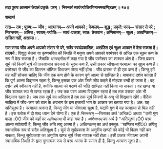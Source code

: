 **तदा पुरुष आत्मानं केवलं प्रकृते: परम् ।** **निरन्तरं स्वयंज्योतिरणिमानमखणि्डतम् ॥ १७॥** 

**शब्दार्थ** 

**तदा—** **तब** **; पुरुष:—** **जीव** **; आत्मानम्—** **अपने आपको** **; केवलम्—** **शुद्ध** **; प्रकृते: परम्—** **संसार से परे** **; निरन्तरम्—** **अभिन्न** **; स्वयम्-ज्योति:—** **स्वयं-प्रकाश, स्वत: तेजवान** **; अणिमानम्—** **सूक्ष्म** **; अखण्डितम्—** **खंडित नहीं, अखण्ड।** **.** 

**उस समय जीव अपने आपको संसार से परे, सदैव स्वयंप्रकाशित, अखंडित एवं** **सूक्ष्म आकार में देख सकता है।** **तात्पर्य :** विशुद्ध चेतना या कृष्णभक्ति की स्थिति में मनुष्य अपने आपको परमेश्वर से अभिन्न एक सूक्ष्म कण के रूप में देख सकता है। जैसाकि *भगवद्गीता* में कहा गया है जीव परमेश्वर का शाश्वत अंश है। जिस प्रकार सूर्य की किरणें सूर्य की प्रकाशमान संरचना के सूक्ष्म कण हैं, उसी प्रकार जीवात्मा परमात्मा का सूक्ष्म कण है। परमेश्वर से जीव का विलगन भौतिक विभाजन जैसा नहीं होता। जीव प्रारश्भ से ही एक कण है। किन्तु हमें यह नहीं सोचना चाहिए कि जीव एक कण होने के कारण पूर्ण आत्मा से खण्डित है। मायावाद दर्शन बताता है कि पूर्ण आत्मा विद्यमान रहता है, किन्तु इसका एक अंश जिसे जीव कहते हैं मोहवश बन्दी हो जाता है। वह दर्शन हमें स्वीकार्य नहीं है, क्योंकि आत्मा को पदार्थ की भाँति खण्डित नहीं किया जा सकता। वह खण्ड या जीव शाश्वत रूप से खण्ड रहता है। जब तक परम आत्मा विद्यमान रहता है तब तक उसका अंश भी विद्यमान रहता है। जब तक सूर्य का अस्तित्व है तब तक सूर्य किरणों के अणु भी विद्यमान रहेंगे। वैदिक साहित्य में जीव-कण को बाल के अग्रभाग के दस हजारवें भाग के आकार का बताया गया है। अत: यह अतिसूक्ष्म है। परमात्मा अनन्त है, किन्तु जीव या जीवात्मा सूक्ष्म है, यद्यपि गुण में यह परमात्मा से भिन्न नहीं है। इस श्लोक में दो शब्द ध्यान देने योग्य हैं। एक है *निरन्तरम्* —जिसका अर्थ 'अभिन्नÓ अथवा ''उसी गुण वाला।ÓÓ जीव को यहाँ पर *अणिमानम्*  भी कहा गया है। *अणिमानम्* का अर्थ है ''अतिसूक्ष्म।ÓÓ परम आत्मा सर्वव्यापी है, किन्तु जीव अति लघु आत्मा है। *अखिण्डतम्* का अर्थ वस्तुत: ''खण्डित नहींÓÓ अपितु स्वाभाविक रूप से सदैव अतिसूक्ष्म है। सूर्य से सूर्यप्रकाश के अणुवीय खण्डों को कोई भी विलग नहीं कर सकता, किन्तु सूर्यप्रकाश का अणुवीय खण्ड सूर्य जैसा व्यापक नहीं होता। इसी प्रकार जीवात्मा अपनी स्वाभाविक स्थिति के द्वारा गुणात्मक रूप से परम आत्मा के समान ही है, किन्तु अत्यन्त सूक्ष्म है।  